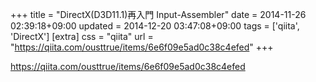 +++
title = "DirectX(D3D11.1)再入門 Input-Assembler"
date = 2014-11-26 02:39:18+09:00
updated = 2014-12-20 03:47:08+09:00
tags = ['qiita', 'DirectX']
[extra]
css = "qiita"
url = "https://qiita.com/ousttrue/items/6e6f09e5ad0c38c4efed"
+++

<https://qiita.com/ousttrue/items/6e6f09e5ad0c38c4efed>

